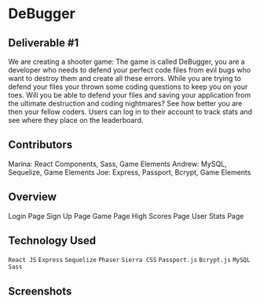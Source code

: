 # DeBugger

## Deliverable #1
We are creating a shooter game: The game is called DeBugger, you are a developer who needs to defend your perfect code files from evil bugs who want to destroy them and create all these errors. While you are trying to defend your files your thrown some coding questions to keep you on your toes. Will you be able to defend your files and saving your application from the ultimate destruction and coding nightmares? See how better you are then your fellow coders. Users can log in to their account to track stats and see where they place on the leaderboard. 

## Contributors
Marina: React Components, Sass, Game Elements
Andrew: MySQL, Sequelize, Game Elements
Joe: Express, Passport, Bcrypt, Game Elements

## Overview
Login Page
Sign Up Page
Game Page
High Scores Page
User Stats Page


## Technology Used
`React JS` `Express` `Sequelize` `Phaser` `Sierra CSS` `Passport.js` `Bcrypt.js` `MySQL` `Sass`

## Screenshots